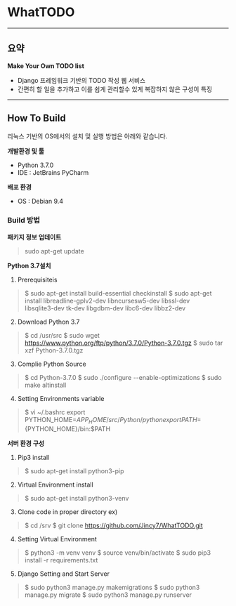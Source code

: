 # WhatTODO
---
## 요약

**Make Your Own TODO list**
-  Django 프레임워크 기반의 TODO 작성 웹 서비스
- 간편히 할 일을 추가하고 이를 쉽게 관리할수 있게 복잡하지 않은 구성이 특징

---
## How To Build

리눅스 기반의 OS에서의 설치 및 실행 방법은 아래와 같습니다.

**개발환경 및 툴**
- Python 3.7.0
- IDE : JetBrains PyCharm

**배포 환경**
- OS : Debian 9.4

### Build 방법

**패키지 정보 업데이트**
> sudo apt-get update

**Python 3.7설치**
1. Prerequisiteis
>$ sudo apt-get install build-essential checkinstall
>$ sudo apt-get install libreadline-gplv2-dev libncursesw5-dev libssl-dev \
​        libsqlite3-dev tk-dev libgdbm-dev libc6-dev libbz2-dev

2. Download Python 3.7
> $ cd /usr/src
> $ sudo wget https://www.python.org/ftp/python/3.7.0/Python-3.7.0.tgz
> $ sudo tar xzf Python-3.7.0.tgz

3. Complie Python Source
> $ cd Python-3.7.0
> $ sudo ./configure --enable-optimizations
> $ sudo make altinstall

4. Setting Environments variable
> $ vi ~/.bashrc
> export PYTHON_HOME=${APP_HOME}/src/Python/python
> export PATH=${PYTHON_HOME}/bin:$PATH

**서버 환경 구성**
1. Pip3 install
> $ sudo apt-get install python3-pip

2. Virtual Environment install
> $ sudo apt-get install python3-venv

3. Clone code in proper directory
ex)
> $ cd /srv
> $ git clone https://github.com/Jincy7/WhatTODO.git

4. Setting Virtual Environment
> $ python3 -m venv venv
> $ source venv/bin/activate
> $ sudo pip3 install -r requirements.txt

5. Django Setting and Start Server
> $ sudo python3 manage.py makemigrations
> $ sudo python3 manage.py migrate
> $ sudo python3 manage.py runserver

